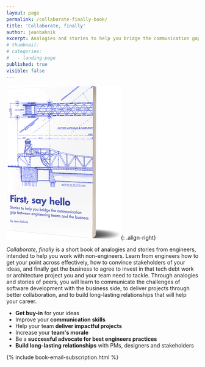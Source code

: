 ```yaml
---
layout: page
permalink: /collaborate-finally-book/
title: 'Collaborate, finally'
author: jeanbahnik
excerpt: Analogies and stories to help you bridge the communication gap between engineering teams and the business.
# thumbnail:
# categories:
#   - landing-page
published: true
visible: false
---
```

![cover](/assets/images/cover.png){: .align-right}

*Collaborate, finally* is a short book of analogies and stories from engineers, intended to help you work with non-engineers. Learn from engineers how to get your point across effectively, how to convince stakeholders of your ideas, and finally get the business to agree to invest in that tech debt work or architecture project you and your team need to tackle. Through analogies and stories of peers, you will learn to communicate the challenges of software development with the business side, to deliver projects through better collaboration, and to build long-lasting relationships that will help your career.

* **Get buy-in** for your ideas
* Improve your **communication skills**
* Help your team **deliver impactful projects**
* Increase your **team's morale**
* Be a **successful advocate for best engineers practices**
* **Build long-lasting relationships** with PMs, designers and stakeholders

{% include book-email-subscription.html %}